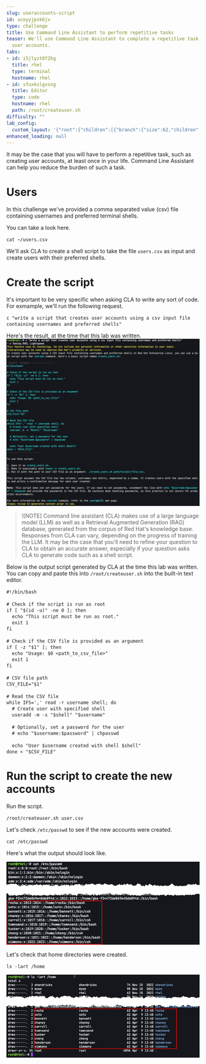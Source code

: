 ```yaml
---
slug: useraccounts-script
id: ucoyyjpxk6jv
type: challenge
title: Use Command Line Assistant to perform repetitive tasks
teaser: We'll use Command Line Assistant to complete a repetitive task, such as creating
  user accounts.
tabs:
- id: i5jlyzt8f2kg
  title: rhel
  type: terminal
  hostname: rhel
- id: sfuxkslgvsng
  title: Editor
  type: code
  hostname: rhel
  path: /root/createuser.sh
difficulty: ""
lab_config:
  custom_layout: '{"root":{"children":[{"branch":{"size":62,"children":[{"leaf":{"tabs":["i5jlyzt8f2kg"],"activeTabId":"i5jlyzt8f2kg","size":49}},{"leaf":{"tabs":["sfuxkslgvsng"],"activeTabId":"sfuxkslgvsng","size":49}}]}},{"leaf":{"tabs":["assignment"],"activeTabId":"assignment","size":36}}],"orientation":"Horizontal"}}'
enhanced_loading: null
---
```

It may be the case that you will have to perform a repetitive task, such as creating user accounts, at least once in your life. Command Line Assistant can help you reduce the burden of such a task.

Users
===
In this challenge we've provided a comma separated value (csv) file containing usernames and preferred terminal shells.

You can take a look here.
```bash,run
cat ~/users.csv
```

We'll ask CLA to create a shell script to take the file `users.csv` as input and create users with their preferred shells.

Create the script
===
It's important to be very specific when asking CLA to write any sort of code. For exmample, we'll run the following request.
```bash,run
c "write a script that creates user accounts using a csv input file containing usernames and preferred shells"
```

Here's the result, at the time that this lab was written.
![](../assets/bash_script.png)

>![NOTE]
> Command line assistant (CLA) makes use of a large language model (LLM) as well as a Retrieval Augmented Generation (RAG) database, generated from the corpus of Red Hat's knowledge base. Responses from CLA can vary, depending on the progress of training the LLM. It may be the case that you'll need to refine your question to CLA to obtain an accurate answer, especially if your question asks CLA to generate code such as a shell script.

Below is the output script generated by CLA at the time this lab was written. You can copy and paste this into `/root/createuser.sh` into the built-in text editor.

```text
#!/bin/bash

# Check if the script is run as root
if [ "$(id -u)" -ne 0 ]; then
  echo "This script must be run as root."
  exit 1
fi

# Check if the CSV file is provided as an argument
if [ -z "$1" ]; then
  echo "Usage: $0 <path_to_csv_file>"
  exit 1
fi

# CSV file path
CSV_FILE="$1"

# Read the CSV file
while IFS=',' read -r username shell; do
  # Create user with specified shell
  useradd -m -s "$shell" "$username"

  # Optionally, set a password for the user
  # echo "$username:$password" | chpasswd

  echo "User $username created with shell $shell"
done < "$CSV_FILE"
```

Run the script to create the new accounts
===

Run the script.
```bash,run
/root/createuser.sh user.csv
```

Let's check `/etc/passwd` to see if the new accounts were created.

```bash,run
cat /etc/passwd
```

Here's what the output should look like.

![](../assets/user_accounts.png)

Let's check that home directories were created.

```bash,run
ls -lart /home
```

![](../assets/directories.png)